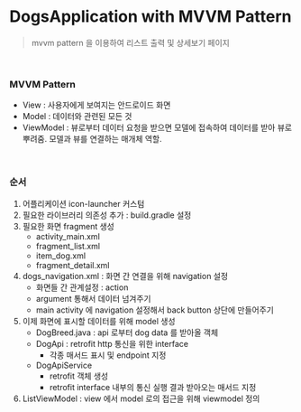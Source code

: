 # DogsApplication with MVVM Pattern
> mvvm pattern 을 이용하여 리스트 출력 및 상세보기 페이지
<br>

### MVVM Pattern 
- View : 사용자에게 보여지는 안드로이드 화면 
- Model : 데이터와 관련된 모든 것
- ViewModel : 뷰로부터 데이터 요청을 받으면 모델에 접속하여 데이터를 받아 뷰로 뿌려줌. 모델과 뷰를 연결하는 매개체 역할. 

<br>

### 순서 
1. 어플리케이션 icon-launcher 커스텀 
2. 필요한 라이브러리 의존성 추가 : build.gradle 설정 
3. 필요한 화면 fragment 생성 
    - activity_main.xml
    - fragment_list.xml
    - item_dog.xml
    - fragment_detail.xml
4. dogs_navigation.xml : 화면 간 연결을 위해 navigation 설정 
    - 화면들 간 관계설정 : action 
    - argument 통해서 데이터 넘겨주기 
    - main activity 에 navigation 설정해서 back button 상단에 만들어주기 
5. 이제 화면에 표시할 데이터를 위해 model 생성 
    - DogBreed.java : api 로부터 dog data 를 받아올 객체  
    - DogApi : retrofit http 통신을 위한 interface 
      - 각종 매서드 표시 및 endpoint 지정 
    - DogApiService
      - retrofit 객체 생성
      - retrofit interface 내부의 통신 실행 결과 받아오는 매서드 지정 
 6. ListViewModel : view 에서 model 로의 접근을 위해 viewmodel 정의 
